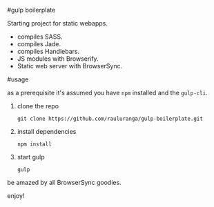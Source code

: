 #gulp boilerplate

Starting project for static webapps.

* compiles SASS.
* compiles Jade.
* compiles Handlebars.
* JS modules with Browserify.
* Static web server with BrowserSync.

#usage

as a prerequisite it's assumed you have `npm` installed and the `gulp-cli`.

1. clone the repo

   ```
   git clone https://github.com/rauluranga/gulp-boilerplate.git
   ```

1. install dependencies   
   ```
   npm install
   ```   

1. start gulp   
   ```
   gulp
   ```   


be amazed by all BrowserSync goodies.

enjoy!

